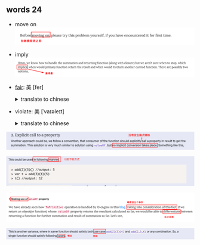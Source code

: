 ## words 24
* move on
![](https://raw.githubusercontent.com/wangkaiwd/drawing-bed/master/20200413175540.png)

* imply
![](https://raw.githubusercontent.com/wangkaiwd/drawing-bed/master/20200414160135.png)

* [fair](https://youdao.com/w/fair/#keyfrom=dict2.top): 美 [fer]
  <details>
    <summary>translate to chinese</summary>

    adj. 公平的；美丽的；白皙地  
    adv. 公平地；直接地；清除地  
    n. 展览会；市集；美人  
    ![](https://raw.githubusercontent.com/wangkaiwd/drawing-bed/master/2021100419133732.png)
    ![](https://raw.githubusercontent.com/wangkaiwd/drawing-bed/master/20200417002043.png)
  </details>

* violate: 美 [ˈvaɪəleɪt]
  <details>
    <summary>translate to chinese</summary>

    vt. **违反**；侵犯，妨碍；亵渎  
    ![](https://raw.githubusercontent.com/wangkaiwd/drawing-bed/master/20200419132300.png)
  </details>

![](https://raw.githubusercontent.com/wangkaiwd/drawing-bed/master/20200423002619.png)

![](https://raw.githubusercontent.com/wangkaiwd/drawing-bed/master/20200423002930.png)


![](https://raw.githubusercontent.com/wangkaiwd/drawing-bed/master/20200414163428.png)

![](https://raw.githubusercontent.com/wangkaiwd/drawing-bed/master/20200423142309.png)